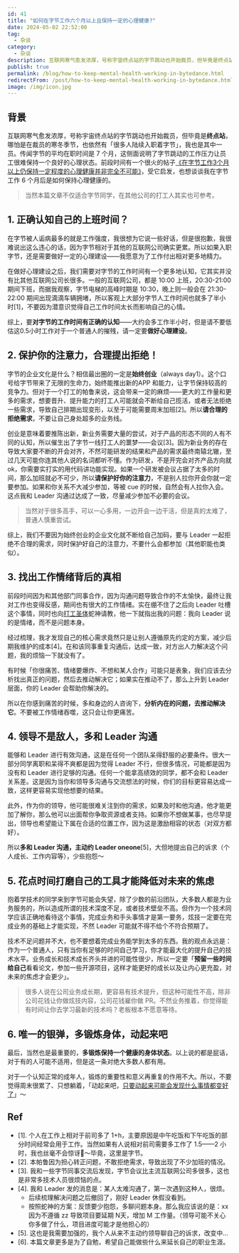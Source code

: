 ```yaml
---
id: 41
title: "如何在字节工作六个月以上且保持一定的心理健康?"
date: 2024-05-02 22:52:00
tag:
  - 杂谈
category:
  - 杂谈
description: 互联网寒气愈发浓厚，号称宇宙终点站的字节跳动也开始裁员，但毕竟是终点站，哪怕是在裁员的寒冬季节，也依然有很多人陆续入职着字节，我也是其中一员。传闻字节的平均在职时间是 7 个月，这侧面说明了字节跳动的工作压力让员工很难保持一个良好的心理状态。前段时间有一个很火的帖子《在字节工作3个月以上仍保持一定程度的心理健康并非完全不可能》，受它启发，也想谈谈我在字节工作 6 个月后是如何保持心理健康的？
publish: true
permalink: /blog/how-to-keep-mental-health-working-in-bytedance.html
redirectFrom: /post/how-to-keep-mental-health-working-in-bytedance.html
image: /img/icon.jpg
---
```


## 背景
互联网寒气愈发浓厚，号称宇宙终点站的字节跳动也开始裁员，但毕竟是**终点站**，哪怕是在裁员的寒冬季节，也依然有「很多人陆续入职着字节」，我也是其中一员。传闻字节的平均在职时间是 7 个月，这侧面说明了字节跳动的工作压力让员工很难保持一个良好的心理状态。前段时间有一个很火的帖子[《在字节工作3个月以上仍保持一定程度的心理健康并非完全不可能》](https://www.bilibili.com/video/BV16j411v7Vj/)，受它启发，也想谈谈我在字节工作 6 个月后是如何保持心理健康的。

> 当然本篇文章不仅适合字节同学，在其他公司的打工人其实也可参考。

## 1. 正确认知自己的上班时间？
在字节被人诟病最多的就是工作强度，我很想为它说一些好话，但是很抱歉，我很难说出这么违心的话，因为字节相对于其他的互联网公司确实更累。所以如果入职字节，还是需要做好一定的心理建设——我愿意为了工作付出相对更多地精力。

在做好心理建设之后，我们需要对字节的工作时间有一个更多地认知，它其实并没有比其他互联网公司长很多。一般的互联网公司，都是 10:00 上班，20:30-21:00 期间下班，而据我观察，字节电梯的高峰时期是 10:30，晚上则一般会在 21:30-22:00 期间出现滴滴车辆拥堵，所以客观上大部分字节人工作时间也就多了半小时[1]，不要因为潜意识觉得自己工作时间太长而影响自己的心情。

综上，要**对字节的工作时间有正确的认知**——大约会多工作半小时，但是请不要低估这0.5小时工作对于一个普通人的摧残，请一定要**做好心理建设**。

## 2. 保护你的注意力，合理提出拒绝！
字节的企业文化是什么？相信最出圈的一定是**始终创业**（always day1）。这个口号给字节带来了无限的生命力，始终能推出新的APP 和能力，让字节保持较高的竞争力。但对于一个打工的帕鲁来说，这会带来一定的麻烦——更大的工作量和更多的需求，想要晋升、提升能力的打工人可能就会不断给自己揽活，或者无法拒绝一些需求，导致自己排期出现变形，以至于可能需要周末加班[2]。所以**请合理的拒绝需求**，不要让自己身处超多的业务线。

创业是意味着要推陈出新，新业务需要大量的尝试，对于产品的形态不同的人有不同的认知，所以催生出了字节一线打工人的噩梦——会议[3]。因为新业务的存在导致大家要不断的开会对齐，不然可能研发的结果和产品的需求最终南辕北辙，至过几天可能你连其他人说的名词都听不懂。作为研发，不是开完会对齐产品方向就 ok，你需要实打实的用代码讲功能实现。如果一个研发被会议占据了太多的时间，那么加班就必不可少，所以**请保护好你的注意力**，不是别人拉你开会你就一定要参加。如果和你关系不大减少参加，等被 cue 的时候，自然会有人拉你入会。这点我和 Leader 沟通过达成了一致，尽量减少参加不必要的会议。
 > 当然对于很多高手，可以一心多用，一边开会一边干活，但是真的太难了，普通人慎重尝试。
 
综上，我们不要因为始终创业的企业文化就不断给自己加码，要与 Leader 一起拒绝不合理的需求，同时保护好自己的注意力，不要什么会都参加（其他职能也类似）。

## 3. 找出工作情绪背后的真相
前段时间因为和其他部门同事合作，因为沟通问题导致合作的不太愉快，最终让我对工作也变得反感，期间也有很大的工作情绪。实在绷不住了之后向 Leader 吐槽这个事情，同时也向[打工圣体](https://github.com/xcodebuild)蛇神请教，他一下就指出我的问题：我向 Leader 说的是情绪，而不是问题本身。

经过梳理，我才发现自己的核心需求竟然只是让别人遵循原先约定的方案，减少后期我维护的成本[4]。在和该同事重复沟通后，达成一致，对方出人力解决这个问题，我的烦恼一下就没有了。

有时候「你很痛苦、情绪要爆炸、不想和某人合作」可能只是表象，我们应该去分析找出真正的问题，然后去推动解决它；如果实在推动不了，那么上升到 Leader 层面，你的 Leader 会帮助你解决的。

所以在你感到痛苦的时候，多和身边的人咨询下，**分析内在的问题，去推动解决它**。不要被工作情绪吞噬，这只会让你更痛苦。

## 4. 领导不是敌人，多和 Leader 沟通
能够和 Leader 进行有效沟通，这是在任何一个团队呆得舒服的必要条件。很大一部分同学离职和呆得不爽都是因为觉得 Leader 不行，但很多情况，可能都是因为没有和 Leader 进行足够的沟通。任何一个能拿高绩效的同学，都不会和 Leader 关系差。这是因为当你和领导多沟通与交流想法的时候，你们的目标更容易达成一致，这样更容易实现他想要的结果。

此外，作为你的领导，他可能很难关注到你的需求，如果及时和他沟通，他才能更加了解你，那么他可以出面帮你争取资源或者支持。如果你不想做某事，也尽早提出，领导也希望能让下属在合适的位置工作，因为这是激励相容的状态（对双方都好）。

所以**多和 Leader 沟通，主动约 Leader oneone**[5]，大但地提出自己的诉求（个人成长、工作内容等），少些抱怨～

## 5. 花点时间打磨自己的工具才能降低对未来的焦虑
抱着学技术的同学来到字节可能会失望，除了少数的前沿团队，大多数人都是为业务服务的，所以造成所谓的技术深度不足，或者技术壁垒不高。但作为一个技术同学应该正确地看待这个事情，完成业务和手头事情才是第一要务，炫技一定要在完成业务的基础上才能实现，不然 Leader 可能就不得不给个不符合预期了。

技术不足问题并不大，也不要想着完成业务能学到太多的东西。我的观点永远是：作为一个普通人，只有当你有足够的时间自己学习，你才能最大化的提升自己的技术水平。业务成长和技术成长齐头并进的可能性很少，所以一定要「**预留一些时间给自己**看看论文，参加一些开源项目，这样才能更好的成长以及让内心更充盈，对未来的焦虑才会更少」。

> 很多人说在公司业务成长期，更容易有技术提升，但这种可能性不高，除非公司花钱让你做炫技内容，公司花钱雇你做 PR。不然业务推着，你觉得能有时间让你去学习最新的技术吗？老板根本不愿意等待。

## 6. 唯一的银弹，多锻炼身体，动起来吧
最后，当然也是最重要的，**多锻炼保持一个健康的身体状态**。以上说的都是屁话，对于有的人可能不适用，但是这一条对绝大多数人都有用。

对于一个认知正常的成年人，锻炼的重要性和意义再重复的作用不大。所以，不要觉得周末很累了、只想躺着，「动起来吧，[只要动起来可能会发现什么事情都变好了](https://www.xiaoyuzhoufm.com/episode/6623a060200abebe6e1abc82)」～


## Ref
- [1]. 个人在工作上相对于前司多了 1+h，主要原因是中午吃饭和下午吃饭的部分时间经常会用于工作。当然如果有人说相对前司需要多工作了 1.5——2 小时，我也丝毫不会惊讶🤣～毕竟，这里是字节。
- [2]. 本帕鲁因为担心转正问题，不敢拒绝需求，导致出现了不少加班的情况。
- [3]. 我和一些字节同事交流后发现，字节会议比主流互联网公司多很多，这也是非常多技术人员很烦恼的点。
- [4]. 我和 Leader 发的消息是：某人太难沟通了，第一次遇到这种人，很烦。
	- 后续梳理解决问题之后撤回了，刚好 Leader 休假没看到。
	- 按照蛇神的方案：反馈要少抱怨，多聊问题本身。那么我应该说的是：xx 因为不遵循 zz 导致项目要延期 N天，增加 M 工作量。（领导可能不关心你多做了什么，项目进度可能才是他担心的）
- [5]. 这也是我需要加强的，我个人从来不主动约领导聊自己的诉求，改变中...
- [6]. 本篇文章更多是为了自勉，希望自己能做些什么来延长自己的职业生涯。
